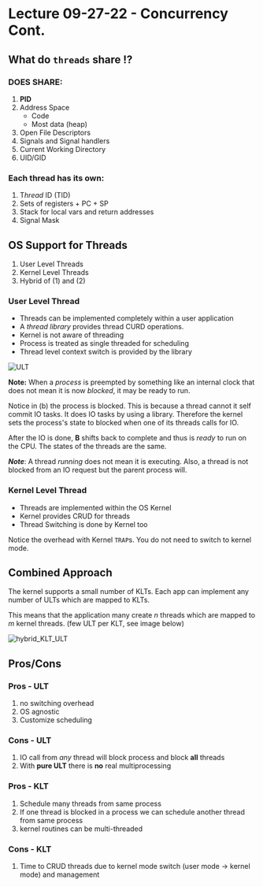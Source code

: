 # Lecture 09-27-22 - Concurrency Cont.
## What do `threads` share ⁉
### DOES SHARE:
1. **PID**
2. Address Space
	+ Code
	+ Most data (heap)
3. Open File Descriptors
4. Signals and Signal handlers
5. Current Working Directory
6. UID/GID

### Each thread has its own:
1. T*hread* ID (TID)
2. Sets of registers + PC + SP
3. Stack for local vars and return addresses
4. Signal Mask

## OS Support for Threads
1. User Level Threads
2. Kernel Level Threads
3. Hybrid of (1) and (2)

### User Level Thread
+ Threads can be implemented completely within a user application
+ A *thread library* provides thread CURD operations.
+ Kernel is not aware of threading
+ Process is treated as single threaded for scheduling
+ Thread level context switch is provided by the library

![ULT](/img/ULT.png)

**Note:** When a *process* is preempted by something like an internal clock that does not mean it is now *blocked*, it may be ready to run. 

Notice in (b) the process is blocked. This is because a thread cannot it self commit IO tasks. It does IO tasks by using a library. Therefore the kernel sets the process's state to blocked when one of its threads calls for IO.  

After the IO is done, **B** shifts back to complete and thus is *ready* to run on the CPU. The states of the threads are the same. 

***Note***: A thread *running* does not mean it is executing. Also, a thread is not blocked from an IO request but the parent process will. 

### Kernel Level Thread
+ Threads are implemented within the OS Kernel
+ Kernel provides CRUD for threads
+ Thread Switching is done by Kernel too

Notice the overhead with Kernel `TRAP`s. You do not need to switch to kernel mode. 


## Combined Approach
The kernel supports a small number of KLTs.
Each app can implement any number of ULTs which are mapped to KLTs. 

This means that the application many create $n$ threads which are mapped to $m$ kernel threads. (few ULT per KLT, see image below)

![hybrid_KLT_ULT](/img/hybrid_KLT_ULT.png)

## Pros/Cons
### Pros - ULT
1. no switching overhead 
2. OS agnostic
3. Customize scheduling

### Cons - ULT
1. IO call from *any* thread will block process and block **all** threads
2. With **pure ULT** there is **no** real multiprocessing

### Pros - KLT
1. Schedule many threads from same process
2. If one thread is blocked in a process we can schedule another thread from same process
3. kernel routines can be multi-threaded

### Cons - KLT
1. Time to CRUD threads due to kernel mode switch (user mode -> kernel mode) and management
